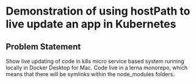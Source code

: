 # Demonstration of using hostPath to live update an app in Kubernetes

## Problem Statement
Show live updating of code in k8s micro service based system running locally
in Docker Desktop for Mac.
Code live in a lerna monorepo, which means that there will be symlinks within
the node_modules folders.


